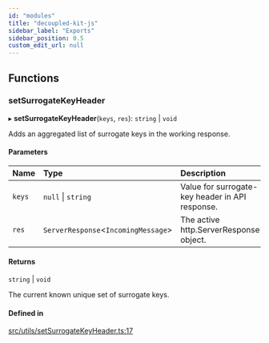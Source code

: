 ```yaml
---
id: "modules"
title: "decoupled-kit-js"
sidebar_label: "Exports"
sidebar_position: 0.5
custom_edit_url: null
---
```


## Functions

### setSurrogateKeyHeader

▸ **setSurrogateKeyHeader**(`keys`, `res`): `string` \| `void`

Adds an aggregated list of surrogate keys in the working response.

#### Parameters

| Name | Type | Description |
| :------ | :------ | :------ |
| `keys` | ``null`` \| `string` | Value for surrogate-key header in API response. |
| `res` | `ServerResponse`<`IncomingMessage`\> | The active http.ServerResponse object. |

#### Returns

`string` \| `void`

The current known unique set of surrogate keys.

#### Defined in

[src/utils/setSurrogateKeyHeader.ts:17](https://github.com/pantheon-systems/decoupled-kit-js/blob/b8ccc359/packages/cms-kit/src/utils/setSurrogateKeyHeader.ts#L17)
